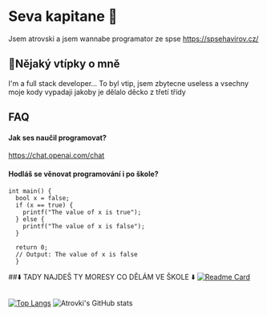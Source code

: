 # Seva kapitane 👋
Jsem atrovski a jsem wannabe programator ze spse
https://spsehavirov.cz/

## 🧑Nějaký vtípky o mně 
I'm a full stack developer... To byl vtip, jsem zbytecne useless a vsechny moje kody vypadaji jakoby je dělalo děcko z třetí třídy


## FAQ

#### Jak ses naučil programovat?

https://chat.openai.com/chat

#### Hodláš se věnovat programování i po škole?
```
int main() {
  bool x = false; 
  if (x == true) {   
    printf("The value of x is true");
  } else {
    printf("The value of x is false");
  }

  return 0;
  // Output: The value of x is false
  }
 ```
 
##⬇️ TADY NAJDEŠ TY MORESY CO DĚLÁM VE ŠKOLE ⬇️
[![Readme Card](https://github-readme-stats.vercel.app/api/pin/?username=atrovski&repo=spse_klasa&theme=dark)](https://github.com/anuraghazra/github-readme-stats)
##

[![Top Langs](https://github-readme-stats.vercel.app/api/top-langs/?username=atrovski&hide=html&layout=compact&theme=dark)](https://github.com/atrovski/github-readme-stats)
![Atrovki's GitHub stats](https://github-readme-stats.vercel.app/api?username=atrovski&show_icons=true&theme=dark&hide=contribs)




